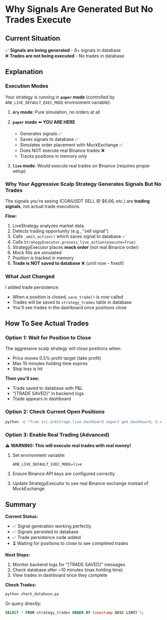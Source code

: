 # Why Signals Are Generated But No Trades Execute

## Current Situation

✅ **Signals are being generated** - 8+ signals in database  
❌ **Trades are not being executed** - No trades in database

## Explanation

### Execution Modes

Your strategy is running in **`paper` mode** (controlled by `ARB_LIVE_DEFAULT_EXEC_MODE` environment variable):

1. **`dry` mode**: Pure simulation, no orders at all
2. **`paper` mode** ⬅️ **YOU ARE HERE**
   - Generates signals ✅
   - Saves signals to database ✅
   - Simulates order placement with MockExchange ✅
   - Does NOT execute real Binance trades ❌
   - Tracks positions in memory only
   
3. **`live` mode**: Would execute real trades on Binance (requires proper setup)

### Why Your Aggressive Scalp Strategy Generates Signals But No Trades

The signals you're seeing (COAIUSDT SELL @ $6.66, etc.) are **trading signals**, not actual trade executions.

**Flow:**
1. LiveStrategy analyzes market data
2. Detects trading opportunity (e.g., "sell signal")
3. Calls `_emit_action()` which saves signal to database ✅
4. Calls `StrategyExecutor.process_live_action(execute=True)`
5. StrategyExecutor places **mock order** (not real Binance order)
6. Mock fills are simulated
7. Position is tracked in memory
8. **Trade is NOT saved to database** ❌ (until now - fixed!)

### What Just Changed

I added trade persistence:
- When a position is closed, `save_trade()` is now called
- Trades will be saved to `strategy_trades` table in database
- You'll see trades in the dashboard once positions close

## How To See Actual Trades

### Option 1: Wait for Position to Close
The aggressive scalp strategy will close positions when:
- Price moves 0.5% profit target (take profit)
- Max 10 minutes holding time expires
- Stop loss is hit

**Then you'll see:**
- Trade saved to database with P&L
- "[TRADE SAVED]" in backend logs
- Trade appears in dashboard

### Option 2: Check Current Open Positions
```python
python -c "from src.arbitrage.live_dashboard import get_dashboard; d = get_dashboard(); print(f'Open positions: {len(d.get_all_positions())}'); [print(f'  - {p.symbol} {p.side} @ ${p.entry_price}') for p in d.get_all_positions()]"
```

### Option 3: Enable Real Trading (Advanced)

⚠️ **WARNING: This will execute real trades with real money!**

1. Set environment variable:
   ```
   ARB_LIVE_DEFAULT_EXEC_MODE=live
   ```

2. Ensure Binance API keys are configured correctly

3. Update StrategyExecutor to use real Binance exchange instead of MockExchange

## Summary

**Current Status:**
- ✅ Signal generation working perfectly
- ✅ Signals persisted to database
- ✅ Trade persistence code added
- ⏳ Waiting for positions to close to see completed trades

**Next Steps:**
1. Monitor backend logs for "[TRADE SAVED]" messages
2. Check database after ~10 minutes (max holding time)
3. View trades in dashboard once they complete

**Check Trades:**
```bash
python check_database.py
```

Or query directly:
```sql
SELECT * FROM strategy_trades ORDER BY timestamp DESC LIMIT 5;
```
